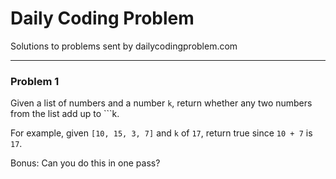 # Daily Coding Problem

Solutions to problems sent by dailycodingproblem.com

---
### Problem 1

Given a list of numbers and a number ```k```, return whether any two numbers from the list add up to ```k.

For example, given ```[10, 15, 3, 7]``` and ```k``` of ```17```, return true since ```10 + 7``` is ```17```.

Bonus: Can you do this in one pass?
